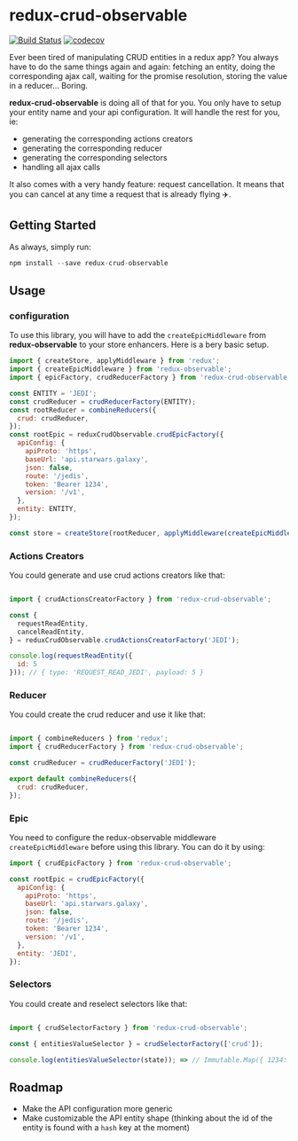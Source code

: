 # redux-crud-observable
[![Build Status](https://travis-ci.org/FoodMeUp/redux-crud-observable.svg?branch=master)](https://travis-ci.org/FoodMeUp/redux-crud-observable)
[![codecov](https://codecov.io/gh/FoodMeUp/redux-crud-observable/branch/master/graph/badge.svg)](https://codecov.io/gh/FoodMeUp/redux-crud-observable)

Ever been tired of manipulating CRUD entities in a redux app? You always have to do the same things again and again:
fetching an entity, doing the corresponding ajax call, waiting for the promise resolution, storing the value in a reducer... Boring.

**redux-crud-observable** is doing all of that for you. You only have to setup your entity name and your api configuration. It will handle the rest for you, ie:
* generating the corresponding actions creators
* generating the corresponding reducer
* generating the corresponding selectors
* handling all ajax calls

It also comes with a very handy feature: request cancellation. It means that you can cancel at any time a request that is already flying ✈️.

## Getting Started

As always, simply run:
```js
npm install --save redux-crud-observable
```

## Usage

### configuration

To use this library, you will have to add the `createEpicMiddleware` from **redux-observable** to your store enhancers.
Here is a bery basic setup.

```js
import { createStore, applyMiddleware } from 'redux';
import { createEpicMiddleware } from 'redux-observable';
import { epicFactory, crudReducerFactory } from 'redux-crud-observable';

const ENTITY = 'JEDI';
const crudReducer = crudReducerFactory(ENTITY);
const rootReducer = combineReducers({
  crud: crudReducer,
});
const rootEpic = reduxCrudObservable.crudEpicFactory({
  apiConfig: {
    apiProto: 'https',
    baseUrl: 'api.starwars.galaxy',
    json: false,
    route: '/jedis',
    token: 'Bearer 1234',
    version: '/v1',
  },
  entity: ENTITY,
});

const store = createStore(rootReducer, applyMiddleware(createEpicMiddleware(rootEpic)));;
```

### Actions Creators

You could generate and use crud actions creators like that:

```js

import { crudActionsCreatorFactory } from 'redux-crud-observable';

const {
  requestReadEntity,
  cancelReadEntity,
} = reduxCrudObservable.crudActionsCreatorFactory('JEDI');

console.log(requestReadEntity({
  id: 5
})); // { type: 'REQUEST_READ_JEDI', payload: 5 }

```

### Reducer

You could create the crud reducer and use it like that:

```js

import { combineReducers } from 'redux';
import { crudReducerFactory } from 'redux-crud-observable';

const crudReducer = crudReducerFactory('JEDI');

export default combineReducers({
  crud: crudReducer,
});

```

### Epic

You need to configure the redux-observable middleware `createEpicMiddleware` before using this library.
You can do it by using:

```js
import { crudEpicFactory } from 'redux-crud-observable';

const rootEpic = crudEpicFactory({
  apiConfig: {
    apiProto: 'https',
    baseUrl: 'api.starwars.galaxy',
    json: false,
    route: '/jedis',
    token: 'Bearer 1234',
    version: '/v1',
  },
  entity: 'JEDI',
});
```

### Selectors

You could create and reselect selectors like that:

```js

import { crudSelectorFactory } from 'redux-crud-observable';

const { entitiesValueSelector } = crudSelectorFactory(['crud']);

console.log(entitiesValueSelector(state)); => // Immutable.Map({ 1234: { hash: 1234, name: 'Yoda' } });
```


## Roadmap

* Make the API configuration more generic
* Make customizable the API entity shape (thinking about the id of the entity is found with a `hash` key at the moment)
